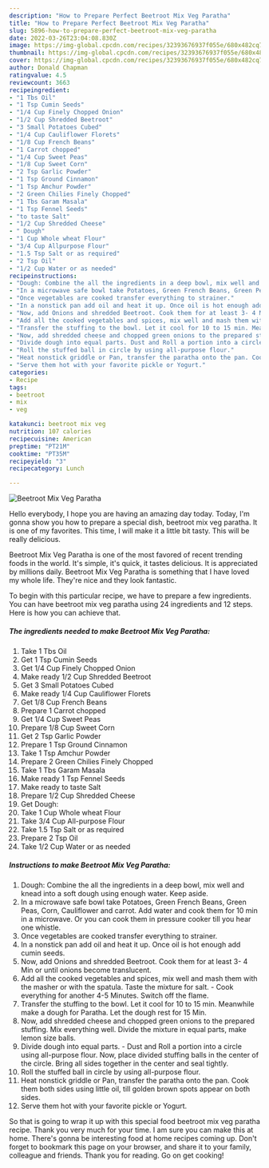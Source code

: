 ```yaml
---
description: "How to Prepare Perfect Beetroot Mix Veg Paratha"
title: "How to Prepare Perfect Beetroot Mix Veg Paratha"
slug: 5896-how-to-prepare-perfect-beetroot-mix-veg-paratha
date: 2022-03-26T23:04:08.830Z
image: https://img-global.cpcdn.com/recipes/32393676937f055e/680x482cq70/beetroot-mix-veg-paratha-recipe-main-photo.jpg
thumbnail: https://img-global.cpcdn.com/recipes/32393676937f055e/680x482cq70/beetroot-mix-veg-paratha-recipe-main-photo.jpg
cover: https://img-global.cpcdn.com/recipes/32393676937f055e/680x482cq70/beetroot-mix-veg-paratha-recipe-main-photo.jpg
author: Donald Chapman
ratingvalue: 4.5
reviewcount: 3663
recipeingredient:
- "1 Tbs Oil"
- "1 Tsp Cumin Seeds"
- "1/4 Cup Finely Chopped Onion"
- "1/2 Cup Shredded Beetroot"
- "3 Small Potatoes Cubed"
- "1/4 Cup Cauliflower Florets"
- "1/8 Cup French Beans"
- "1 Carrot chopped"
- "1/4 Cup Sweet Peas"
- "1/8 Cup Sweet Corn"
- "2 Tsp Garlic Powder"
- "1 Tsp Ground Cinnamon"
- "1 Tsp Amchur Powder"
- "2 Green Chilies Finely Chopped"
- "1 Tbs Garam Masala"
- "1 Tsp Fennel Seeds"
- "to taste Salt"
- "1/2 Cup Shredded Cheese"
- " Dough"
- "1 Cup Whole wheat Flour"
- "3/4 Cup Allpurpose Flour"
- "1.5 Tsp Salt or as required"
- "2 Tsp Oil"
- "1/2 Cup Water or as needed"
recipeinstructions:
- "Dough: Combine the all the ingredients in a deep bowl, mix well and knead into a soft dough using enough water. Keep aside."
- "In a microwave safe bowl take Potatoes, Green French Beans, Green Peas, Corn, Cauliflower and carrot. Add water and cook them for 10 min in a microwave. Or you can cook them in pressure cooker till you hear one whistle."
- "Once vegetables are cooked transfer everything to strainer."
- "In a nonstick pan add oil and heat it up. Once oil is hot enough add cumin seeds."
- "Now, add Onions and shredded Beetroot. Cook them for at least 3- 4 Min or until onions become translucent."
- "Add all the cooked vegetables and spices, mix well and mash them with the masher or with the spatula. Taste the mixture for salt. Cook everything for another 4-5 Minutes. Switch off the flame."
- "Transfer the stuffing to the bowl. Let it cool for 10 to 15 min. Meanwhile make a dough for Paratha. Let the dough rest for 15 Min."
- "Now, add shredded cheese and chopped green onions to the prepared stuffing. Mix everything well. Divide the mixture in equal parts, make lemon size balls."
- "Divide dough into equal parts. Dust and Roll a portion into a circle using all-purpose flour. Now, place divided stuffing balls in the center of the circle. Bring all sides together in the center and seal tightly."
- "Roll the stuffed ball in circle by using all-purpose flour."
- "Heat nonstick griddle or Pan, transfer the paratha onto the pan. Cook them both sides using little oil, till golden brown spots appear on both sides."
- "Serve them hot with your favorite pickle or Yogurt."
categories:
- Recipe
tags:
- beetroot
- mix
- veg

katakunci: beetroot mix veg 
nutrition: 107 calories
recipecuisine: American
preptime: "PT21M"
cooktime: "PT35M"
recipeyield: "3"
recipecategory: Lunch

---
```



![Beetroot Mix Veg Paratha](https://img-global.cpcdn.com/recipes/32393676937f055e/680x482cq70/beetroot-mix-veg-paratha-recipe-main-photo.jpg)

Hello everybody, I hope you are having an amazing day today. Today, I'm gonna show you how to prepare a special dish, beetroot mix veg paratha. It is one of my favorites. This time, I will make it a little bit tasty. This will be really delicious.



Beetroot Mix Veg Paratha is one of the most favored of recent trending foods in the world. It's simple, it's quick, it tastes delicious. It is appreciated by millions daily. Beetroot Mix Veg Paratha is something that I have loved my whole life. They're nice and they look fantastic.


To begin with this particular recipe, we have to prepare a few ingredients. You can have beetroot mix veg paratha using 24 ingredients and 12 steps. Here is how you can achieve that.

<!--inarticleads1-->

##### The ingredients needed to make Beetroot Mix Veg Paratha:

1. Take 1 Tbs Oil
1. Get 1 Tsp Cumin Seeds
1. Get 1/4 Cup Finely Chopped Onion
1. Make ready 1/2 Cup Shredded Beetroot
1. Get 3 Small Potatoes Cubed
1. Make ready 1/4 Cup Cauliflower Florets
1. Get 1/8 Cup French Beans
1. Prepare 1 Carrot chopped
1. Get 1/4 Cup Sweet Peas
1. Prepare 1/8 Cup Sweet Corn
1. Get 2 Tsp Garlic Powder
1. Prepare 1 Tsp Ground Cinnamon
1. Take 1 Tsp Amchur Powder
1. Prepare 2 Green Chilies Finely Chopped
1. Take 1 Tbs Garam Masala
1. Make ready 1 Tsp Fennel Seeds
1. Make ready to taste Salt
1. Prepare 1/2 Cup Shredded Cheese
1. Get  Dough:
1. Take 1 Cup Whole wheat Flour
1. Take 3/4 Cup All-purpose Flour
1. Take 1.5 Tsp Salt or as required
1. Prepare 2 Tsp Oil
1. Take 1/2 Cup Water or as needed




<!--inarticleads2-->

##### Instructions to make Beetroot Mix Veg Paratha:

1. Dough: Combine the all the ingredients in a deep bowl, mix well and knead into a soft dough using enough water. Keep aside.
1. In a microwave safe bowl take Potatoes, Green French Beans, Green Peas, Corn, Cauliflower and carrot. Add water and cook them for 10 min in a microwave. Or you can cook them in pressure cooker till you hear one whistle.
1. Once vegetables are cooked transfer everything to strainer.
1. In a nonstick pan add oil and heat it up. Once oil is hot enough add cumin seeds.
1. Now, add Onions and shredded Beetroot. Cook them for at least 3- 4 Min or until onions become translucent.
1. Add all the cooked vegetables and spices, mix well and mash them with the masher or with the spatula. Taste the mixture for salt. - Cook everything for another 4-5 Minutes. Switch off the flame.
1. Transfer the stuffing to the bowl. Let it cool for 10 to 15 min. Meanwhile make a dough for Paratha. Let the dough rest for 15 Min.
1. Now, add shredded cheese and chopped green onions to the prepared stuffing. Mix everything well. Divide the mixture in equal parts, make lemon size balls.
1. Divide dough into equal parts. - Dust and Roll a portion into a circle using all-purpose flour. Now, place divided stuffing balls in the center of the circle. Bring all sides together in the center and seal tightly.
1. Roll the stuffed ball in circle by using all-purpose flour.
1. Heat nonstick griddle or Pan, transfer the paratha onto the pan. Cook them both sides using little oil, till golden brown spots appear on both sides.
1. Serve them hot with your favorite pickle or Yogurt.




So that is going to wrap it up with this special food beetroot mix veg paratha recipe. Thank you very much for your time. I am sure you can make this at home. There's gonna be interesting food at home recipes coming up. Don't forget to bookmark this page on your browser, and share it to your family, colleague and friends. Thank you for reading. Go on get cooking!
